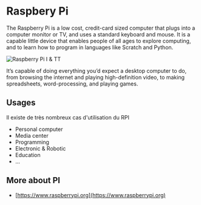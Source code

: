 # Raspbery Pi

The Raspberry Pi is a low cost, credit-card sized computer that plugs into a computer monitor or TV, and uses a standard keyboard and mouse. It is a capable little device that enables people of all ages to explore computing, and to learn how to program in languages like Scratch and Python.

![Raspberry Pi I &amp; TT](http://www.mac4ever.com/images/26836_pris-en-main-du-raspberry-pi-2-un-veritable-petit-ordinateur-a-40.jpg)

It’s capable of doing everything you’d expect a desktop computer to do, from browsing the internet and playing high-definition video, to making spreadsheets, word-processing, and playing games.

## Usages

Il existe de très nombreux cas d'utilisation du RPI

* Personal computer
* Media center
* Programming
* Electronic & Robotic
* Education
* ...

## More about PI

* [https://www.raspberrypi.org](https://www.raspberrypi.org)

